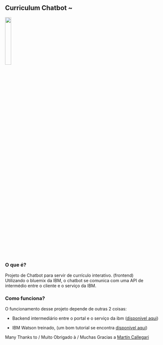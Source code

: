 ## Curriculum Chatbot ~

<img src="https://image.freepik.com/vetores-gratis/robo-sorridente-fofo-chat-bot-e-sinais-de-comunicacao-ilustracao-de-personagem-de-desenho-animado-plana-moderna-isolado-no-branco-falar-bolha-bot-de-bate-papo-de-comunicacao-de-servico-de-apoio-de-voz_92289-518.jpg" width="20%">

### O que é?

Projeto de Chatbot para servir de currículo interativo. (frontend) <br>
Utilizando o bluemix da IBM, o chatbot se comunica com uma API de intermédio entre o cliente e o serviço da IBM. <br>

### Como funciona?

O funcionamento desse projeto depende de outras 2 coisas: <br>

- Backend intermediário entre o portal e o serviço da ibm ([disponível aqui](https://github.com/victormagalhaess/chatbot))

* IBM Watson treinado, (um bom tutorial se encontra [disponível aqui](https://www.ibm.com/developerworks/br/library/desenvolvendo-chatbots-com-watson-conversation/index.html))

Many Thanks to / Muito Obrigado à / Muchas Gracias a [Martín Callegari](https://github.com/mcallegari10)

